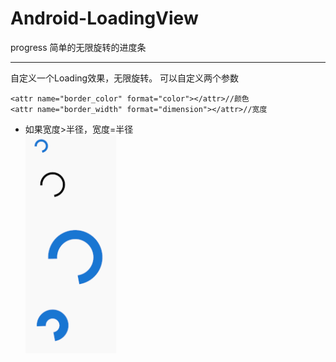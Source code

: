 # Android-LoadingView
progress 简单的无限旋转的进度条
***  
  自定义一个Loading效果，无限旋转。
  可以自定义两个参数
  ```
  <attr name="border_color" format="color"></attr>//颜色
  <attr name="border_width" format="dimension"></attr>//宽度
  ```
    
- 如果宽度>半径，宽度=半径  
![image](https://github.com/xuanu/Android-LoadingView/raw/master/screenshots/loading2.gif)
